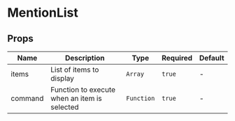 # MentionList

## Props

<!-- @vuese:MentionList:props:start -->
|Name|Description|Type|Required|Default|
|---|---|---|---|---|
|items|List of items to display|`Array`|`true`|-|
|command|Function to execute when an item is selected|`Function`|`true`|-|

<!-- @vuese:MentionList:props:end -->


